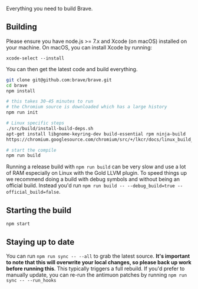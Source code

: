 Everything you need to build Brave.

## Building
Please ensure you have node.js >= 7.x and Xcode (on macOS) installed on your machine. On macOS, you can install Xcode by running:
```
xcode-select --install
```

You can then get the latest code and build everything.
```bash
git clone git@github.com:brave/brave.git
cd brave
npm install

# this takes 30-45 minutes to run
# the Chromium source is downloaded which has a large history
npm run init

# Linux specific steps
./src/build/install-build-deps.sh
apt-get install libgnome-keyring-dev build-essential rpm ninja-build
https://chromium.googlesource.com/chromium/src/+/lkcr/docs/linux_build_instructions.md#notes

# start the compile
npm run build
```
Running a release build with `npm run build` can be very slow and use a lot of RAM especially on Linux with the Gold LLVM plugin.  To speed things up we recommend doing a build with debug symbols and without being an official build.  Instead you'd run `npm run build -- --debug_build=true --official_build=false`.


## Starting the build

`npm start`

## Staying up to date

You can run `npm run sync -- --all` to grab the latest source. **It's important to note that this will overwrite your local changes, so please back up work before running this**. This typically triggers a full rebuild. If you'd prefer to manually update, you can re-run the antimuon patches by running `npm run sync -- --run_hooks`
